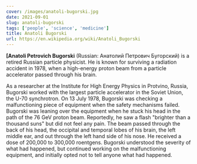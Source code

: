 ```yaml
---
cover: /images/anatoli-bugorski.jpg
date: 2021-09-01
slug: anatoli-bugorski
tags: ['people', 'science', 'medicine']
title: Anatoli Bugorski
url: https://en.wikipedia.org/wiki/Anatoli_Bugorski
---
```


**[Anatoli Petrovich Bugorski** (Russian: Анатолий Петрович Бугорский) is a retired Russian particle physicist. He is known for surviving a radiation accident in 1978, when a high-energy proton beam from a particle accelerator passed through his brain.


As a researcher at the Institute for High Energy Physics in Protvino, Russia, Bugorski worked with the largest particle accelerator in the Soviet Union, the U-70 synchrotron. On 13 July 1978, Bugorski was checking a malfunctioning piece of equipment when the safety mechanisms failed. Bugorski was leaning over the equipment when he stuck his head in the path of the 76 GeV proton beam. Reportedly, he saw a flash "brighter than a thousand suns" but did not feel any pain. The beam passed through the back of his head, the occipital and temporal lobes of his brain, the left middle ear, and out through the left hand side of his nose. He received a dose of 200,000 to 300,000 roentgens. Bugorski understood the severity of what had happened, but continued working on the malfunctioning equipment, and initially opted not to tell anyone what had happened.